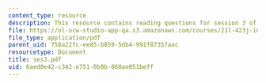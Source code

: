 ```yaml
---
content_type: resource
description: This resource contains reading questions for session 3 of the course.
file: https://ol-ocw-studio-app-qa.s3.amazonaws.com/courses/21l-423j-introduction-to-anglo-american-folk-music-fall-2005/6aed0e42c342e7510b8b060ae051beff_ses3.pdf
file_type: application/pdf
parent_uid: 758a22fc-ee85-b859-5db4-991f87357aac
resourcetype: Document
title: ses3.pdf
uid: 6aed0e42-c342-e751-0b8b-060ae051beff
---
```

